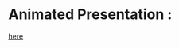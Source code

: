 # Animated Presentation :
[here](https://www.canva.com/design/DAEqkrvxv6g/5n3f5vRRSmzgga3GCCdnzQ/view?utm_content=DAEqkrvxv6g&utm_campaign=designshare&utm_medium=link&utm_source=sharebutton)

